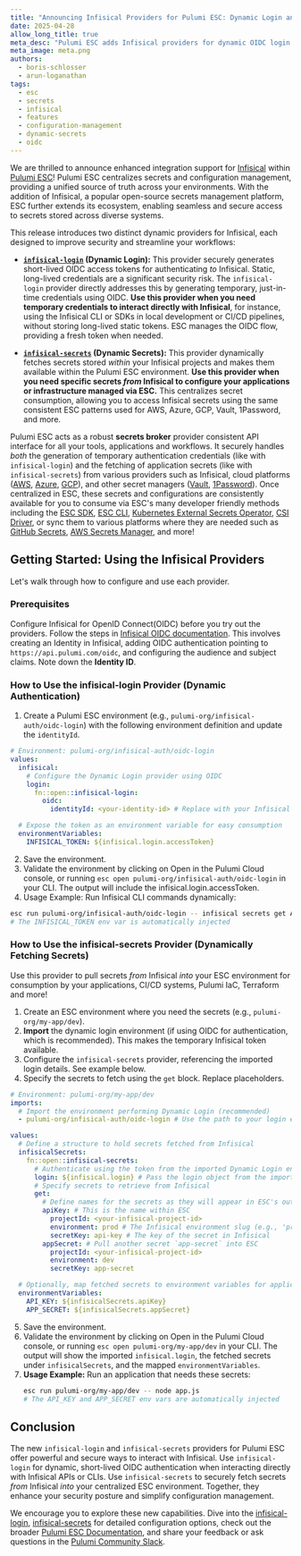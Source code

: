 ```yaml
---
title: "Announcing Infisical Providers for Pulumi ESC: Dynamic Login and Dynamic Secrets"
date: 2025-04-28
allow_long_title: true
meta_desc: "Pulumi ESC adds Infisical providers for dynamic OIDC login and centralized secret fetching, enhancing security and simplifying management."
meta_image: meta.png
authors:
  - boris-schlosser
  - arun-loganathan
tags:
  - esc
  - secrets
  - infisical
  - features
  - configuration-management
  - dynamic-secrets
  - oidc
---
```


We are thrilled to announce enhanced integration support for [Infisical](https://infisical.com/) within [Pulumi ESC](/product/esc)! Pulumi ESC centralizes secrets and configuration management, providing a unified source of truth across your environments. With the addition of Infisical, a popular open-source secrets management platform, ESC further extends its ecosystem, enabling seamless and secure access to secrets stored across diverse systems.

<!--more-->

This release introduces two distinct dynamic providers for Infisical, each designed to improve security and streamline your workflows:

* **[`infisical-login`](/docs/esc/integrations/dynamic-login-credentials/infisical-login/) (Dynamic Login):** This provider securely generates short-lived OIDC access tokens for authenticating *to* Infisical. Static, long-lived credentials are a significant security risk. The `infisical-login` provider directly addresses this by generating temporary, just-in-time credentials using OIDC. **Use this provider when you need temporary credentials to interact directly with Infisical**, for instance, using the Infisical CLI or SDKs in local development or CI/CD pipelines, without storing long-lived static tokens. ESC manages the OIDC flow, providing a fresh token when needed.

* **[`infisical-secrets`](/docs/esc/integrations/dynamic-secrets/infisical-secrets/) (Dynamic Secrets):** This provider dynamically fetches secrets stored *within* your Infisical projects and makes them available within the Pulumi ESC environment. **Use this provider when you need specific secrets *from* Infisical to configure your applications or infrastructure managed via ESC.** This centralizes secret consumption, allowing you to access Infisical secrets using the same consistent ESC patterns used for AWS, Azure, GCP, Vault, 1Password, and more.

Pulumi ESC acts as a robust **secrets broker** provider consistent API interface for all your tools, applications and workflows. It securely handles *both* the generation of temporary authentication credentials (like with `infisical-login`) and the fetching of application secrets (like with `infisical-secrets`) from various providers such as Infisical, cloud platforms ([AWS](/docs/esc/integrations/dynamic-secrets/aws-secrets/), [Azure](/docs/esc/integrations/dynamic-secrets/azure-secrets/), [GCP](/docs/esc/integrations/dynamic-secrets/gcp-secrets/)), and other secret managers ([Vault](/docs/esc/integrations/dynamic-secrets/vault-secrets/), [1Password](/docs/esc/integrations/dynamic-secrets/1password-secrets/)). Once centralized in ESC, these secrets and configurations are consistently available for you to consume via ESC's many developer friendly methods including the [ESC SDK](/docs/esc/development/languages-sdks/), [ESC CLI](/docs/esc/cli/), [Kubernetes External Secrets Operator](/docs/esc/integrations/kubernetes/external-secrets-operator/), [CSI Driver](/docs/esc/integrations/kubernetes/secret-store-csi-driver/), or sync them to various platforms where they are needed such as [GitHub Secrets](https://github.com/pulumi/esc-examples/tree/main/sync/github-secrets), [AWS Secrets Manager](https://github.com/pulumi/esc-examples/tree/main/sync/aws-secrets-manager), and more!

## Getting Started: Using the Infisical Providers

Let's walk through how to configure and use each provider.

### Prerequisites

Configure Infisical for OpenID Connect(OIDC) before you try out the providers. Follow the steps in [Infisical OIDC documentation](/docs/esc/environments/configuring-oidc/infisical/). This involves creating an Identity in Infisical, adding OIDC authentication pointing to `https://api.pulumi.com/oidc`, and configuring the audience and subject claims. Note down the **Identity ID**.

### How to Use the infisical-login Provider (Dynamic Authentication)

1. Create a Pulumi ESC environment (e.g., `pulumi-org/infisical-auth/oidc-login`) with the following environment definition and update the `identityId`.

```yaml
# Environment: pulumi-org/infisical-auth/oidc-login
values:
  infisical:
    # Configure the Dynamic Login provider using OIDC
    login:
      fn::open::infisical-login:
        oidc:
          identityId: <your-identity-id> # Replace with your Infisical Identity ID

  # Expose the token as an environment variable for easy consumption
  environmentVariables:
    INFISICAL_TOKEN: ${infisical.login.accessToken}
```

2. Save the environment.
3. Validate the environment by clicking on Open in the Pulumi Cloud console, or running `esc open pulumi-org/infisical-auth/oidc-login` in your CLI. The output will include the infisical.login.accessToken.
4. Usage Example: Run Infisical CLI commands dynamically:
```bash
esc run pulumi-org/infisical-auth/oidc-login -- infisical secrets get API_KEY --projectId=<your-project-id>
# The INFISICAL_TOKEN env var is automatically injected
```

### How to Use the infisical-secrets Provider (Dynamically Fetching Secrets)

Use this provider to pull secrets *from* Infisical *into* your ESC environment for consumption by your applications, CI/CD systems, Pulumi IaC, Terraform and more!

1. Create an ESC environment where you need the secrets (e.g., `pulumi-org/my-app/dev`).
2. **Import** the dynamic login environment (if using OIDC for authentication, which is recommended). This makes the temporary Infisical token available.
3. Configure the `infisical-secrets` provider, referencing the imported login details. See example below.
4. Specify the secrets to fetch using the `get` block. Replace placeholders.

```yaml
# Environment: pulumi-org/my-app/dev
imports:
  # Import the environment performing Dynamic Login (recommended)
  - pulumi-org/infisical-auth/oidc-login # Use the path to your login environment

values:
  # Define a structure to hold secrets fetched from Infisical
  infisicalSecrets:
    fn::open::infisical-secrets:
      # Authenticate using the token from the imported Dynamic Login environment
      login: ${infisical.login} # Pass the login object from the import
      # Specify secrets to retrieve from Infisical
      get:
        # Define names for the secrets as they will appear in ESC's output under 'infisicalSecrets'
        apiKey: # This is the name within ESC
          projectId: <your-infisical-project-id>
          environment: prod # The Infisical environment slug (e.g., 'prod', 'dev')
          secretKey: api-key # The key of the secret in Infisical
        appSecret: # Pull another secret `app-secret` into ESC
          projectId: <your-infisical-project-id>
          environment: dev
          secretKey: app-secret

  # Optionally, map fetched secrets to environment variables for application consumption
  environmentVariables:
    API_KEY: ${infisicalSecrets.apiKey}
    APP_SECRET: ${infisicalSecrets.appSecret}
```
5. Save the environment.
6. Validate the environment by clicking on Open in the Pulumi Cloud console, or running `esc open pulumi-org/my-app/dev` in your CLI. The output will show the imported `infisical.login`, the fetched secrets under `infisicalSecrets`, and the mapped `environmentVariables`.
7. **Usage Example:** Run an application that needs these secrets:
    ```bash
    esc run pulumi-org/my-app/dev -- node app.js
    # The API_KEY and APP_SECRET env vars are automatically injected
    ```

## Conclusion

The new `infisical-login` and `infisical-secrets` providers for Pulumi ESC offer powerful and secure ways to interact with Infisical. Use `infisical-login` for dynamic, short-lived OIDC authentication when interacting directly with Infisical APIs or CLIs. Use `infisical-secrets` to securely fetch secrets *from* Infisical *into* your centralized ESC environment. Together, they enhance your security posture and simplify configuration management.

We encourage you to explore these new capabilities. Dive into the [infisical-login](/docs/esc/integrations/dynamic-login-credentials/infisical-login/), [infisical-secrets](/docs/esc/integrations/dynamic-secrets/infisical-secrets/) for detailed configuration options, check out the broader [Pulumi ESC Documentation](/docs/esc/), and share your feedback or ask questions in the [Pulumi Community Slack](https://slack.pulumi.com/).

